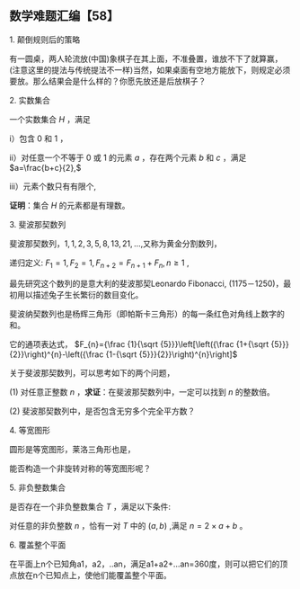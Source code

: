 ## 数学难题汇编【58】

1. 颠倒规则后的策略

有一圆桌，两人轮流放(中国)象棋子在其上面，不准叠置，谁放不下了就算赢，(注意这里的提法与传统提法不一样)当然，如果桌面有空地方能放下，则规定必须要放。那么结果会是什么样的？你愿先放还是后放棋子？

2. 实数集合

一个实数集合 $H$ ，满足

i）包含 $0$ 和 $1$ ，

ii）对任意一个不等于 $0$ 或 $1$ 的元素 $a$ ，存在两个元素 $b$ 和 $c$ ，满足 $a=\frac{b+c}{2},$

iii）元素个数只有有限个,

**证明**：集合 $H$ 的元素都是有理数。

3. 斐波那契数列

斐波那契数列，$1,1,2,3,5,8,13,21,...$,又称为黄金分割数列，

递归定义: $F_1=1,F_2=1,F_{n+2}=F_{n+1}+F_n,n\ge 1$ ,

最先研究这个数列的是意大利的斐波那契Leonardo Fibonacci, (1175－1250)，最初用以描述兔子生长繁衍的数目变化。

斐波纳契数列也是杨辉三角形（即帕斯卡三角形）的每一条红色对角线上数字的和。 

它的通项表达式， $F_{n}={\frac {1}{\sqrt {5}}}\left[\left({\frac {1+{\sqrt {5}}}{2}}\right)^{n}-\left({\frac {1-{\sqrt {5}}}{2}}\right)^{n}\right]$

关于斐波那契数列，可以思考如下的两个问题，

(1) 对任意正整数 $n$ ，**求证**：在斐波那契数列中，一定可以找到 $n$ 的整数倍。

(2) 斐波那契数列中，是否包含无穷多个完全平方数？

4. 等宽图形

圆形是等宽图形，莱洛三角形也是，

能否构造一个非旋转对称的等宽图形呢？

5. 非负整数集合

是否存在一个非负整数集合 $T$ ，满足以下条件:

对任意的非负整数 $n$ ，恰有一对 $T$ 中的 $(a,b)$ ,满足 $n=2\times a+b$ 。

6. 覆盖整个平面

在平面上n个已知角a1，a2，..an，满足a1+a2+…an=360度，则可以把它们的顶点放在n个已知点上，使他们能覆盖整个平面。

